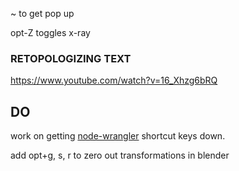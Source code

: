 

~ to get pop up


opt-Z toggles x-ray
<!--stackedit_data:
eyJoaXN0b3J5IjpbLTU4OTY2MjY4N119
-->


### RETOPOLOGIZING TEXT

https://www.youtube.com/watch?v=16_Xhzg6bRQ




## DO

work on getting [node-wrangler](https://gregzaal.github.io/node-wrangler/) shortcut keys down.

add opt+g, s, r to zero out transformations in blender
